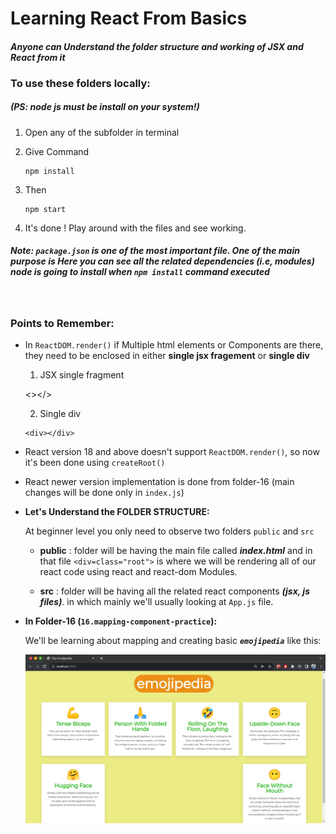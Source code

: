 # Learning React From Basics

#### *Anyone can Understand the folder structure and working of JSX and React from it*

### To use these folders locally:

##### (PS: *node js* must be install on your system!)

1. Open any of the subfolder in terminal
2. Give Command

    ```
    npm install
    ```

3. Then

    ```
    npm start
    ```  

4. It's done ! Play around with the files and see working.

##### **Note:** `package.json`  is one of the most important file. One of the main purpose is Here you can see all the related dependencies (i.e, modules) node is going to install when *`npm install`* command executed

<br>

### Points to Remember:

- In `ReactDOM.render()` if Multiple html elements or Components are there, they need to be enclosed in either **single jsx fragement** or **single div**

  1. JSX single fragment

    <></>

  2. Single div

   ```
   <div></div>
   ```
- React version 18 and above doesn't support ``ReactDOM.render()``, so now it's been done using ``createRoot()``
- React newer version implementation is done from folder-16 (main changes will be done only in ``index.js``)

- **Let's Understand the FOLDER STRUCTURE:**

  At beginner level you only need to observe two folders
  `public`  and `src`

    - **public** : folder will be having the main file called ***index.html***
    and in that file `<div=class="root">` is where we will be rendering all of our react code using react and react-dom Modules.

   - **src** : folder will be having all the related react components ***(jsx, js files)***.
      in which mainly we'll usually looking at `App.js` file.<br>

- **In Folder-16 (``16.mapping-component-practice``):**
  
    We'll be learning about mapping and creating basic ***``emojipedia``*** like this:

  <img align="right" alt="emoji-pedia" width="800" src="./Basics/16.mapping-components-practice/src/images/emojipedia.png">
